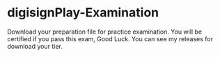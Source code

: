 # digisignPlay-Examination

Download your preparation file for practice examination. You will be certified if you pass this exam, Good Luck.
You can see my releases for download your tier.
